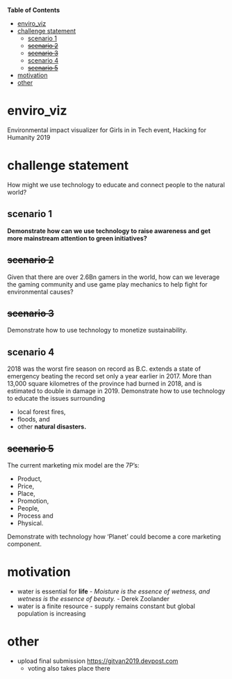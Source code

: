 <!-- markdown-toc start - Don't edit this section. Run M-x markdown-toc-generate-toc again -->
**Table of Contents**

- [enviro_viz](#enviroviz)
- [challenge statement](#challenge-statement)
    - [scenario 1](#scenario-1)
    - [~~scenario 2~~](#scenario-2)
    - [~~scenario 3~~](#scenario-3)
    - [scenario 4](#scenario-4)
    - [~~scenario 5~~](#scenario-5)
- [motivation](#motivation)
- [other](#other)

<!-- markdown-toc end -->
# enviro_viz
Environmental impact visualizer for Girls in in Tech event, Hacking for Humanity 2019

# challenge statement
How might we use technology to educate and connect people to the natural world?

## scenario 1
**Demonstrate how can we use technology to raise awareness and get more mainstream attention to green initiatives?**

## ~~scenario 2~~
Given that there are over 2.6Bn gamers in the world, how can we leverage the gaming community and use game play mechanics to help fight for environmental causes?

## ~~scenario 3~~
Demonstrate how to use technology to monetize sustainability.

## scenario 4
2018 was the worst fire season on record as B.C. extends a state of emergency beating the record set only a year earlier in 2017. More than 13,000 square kilometres of the province had burned in 2018, and is estimated to double in damage in 2019.
Demonstrate how to use technology to educate the issues surrounding 
- local forest fires, 
- floods, and 
- other **natural disasters.**

## ~~scenario 5~~
The current marketing mix model are the 7P’s: 
- Product, 
- Price, 
- Place, 
- Promotion, 
- People, 
- Process and 
- Physical.

Demonstrate with technology how ‘Planet’ could become a core marketing component.

# motivation
- water is essential for **life** - _Moisture is the essence of wetness, and wetness is the essence of beauty._ - Derek Zoolander
- water is a finite resource - supply remains constant but global population is increasing

# other
- upload final submission https://gitvan2019.devpost.com
  - voting also takes place there
